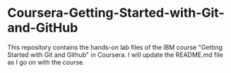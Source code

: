 # Coursera-Getting-Started-with-Git-and-GitHub
This repository contains the hands-on lab files of the IBM course "Getting Started with Git and Github" in Coursera.
I will update the README.md file as I go on with the course.
